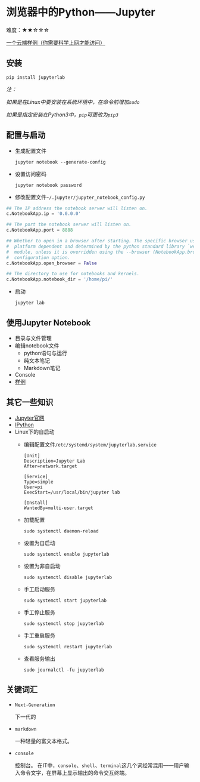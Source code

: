 # 浏览器中的Python——Jupyter

难度：★★☆☆☆

[一个云端样例（你需要科学上网才能访问）](https://colab.research.google.com/github/tensorflow/docs/blob/r2.0rc/site/en/tutorials/keras/basic_classification.ipynb)

## 安装

`pip install jupyterlab`

*注：*

*如果是在Linux中要安装在系统环境中，在命令前增加`sudo `*

*如果是指定安装在Python3中，`pip`可更改为`pip3`*

## 配置与启动

- 生成配置文件

  `jupyter notebook --generate-config`

- 设置访问密码

  `jupyter notebook password`

- 修改配置文件`~/.jupyter/jupyter_notebook_config.py`

```python
## The IP address the notebook server will listen on.
c.NotebookApp.ip = '0.0.0.0'

## The port the notebook server will listen on.
c.NotebookApp.port = 8888

## Whether to open in a browser after starting. The specific browser used is
#  platform dependent and determined by the python standard library `webbrowser`
#  module, unless it is overridden using the --browser (NotebookApp.browser)
#  configuration option.
c.NotebookApp.open_browser = False

## The directory to use for notebooks and kernels.
c.NotebookApp.notebook_dir = '/home/pi/'

```

- 启动

  `jupyter lab`

## 使用Jupyter Notebook
- 目录与文件管理
- 编辑notebook文件
    + python语句与运行
    + 纯文本笔记
    + Markdown笔记
- Console
- [样例](programs/jupyter样例.ipynb)

## 其它一些知识
- [Jupyter官网](https://jupyter.org/)
- [IPython](https://ipython.org/)
- Linux下的自启动
    + 编辑配置文件`/etc/systemd/system/jupyterlab.service`

        ```init
        [Unit]
        Description=Jupyter Lab
        After=network.target

        [Service]
        Type=simple
        User=pi
        ExecStart=/usr/local/bin/jupyter lab

        [Install]
        WantedBy=multi-user.target
        ```

    + 加载配置

      `sudo systemctl daemon-reload`

    + 设置为自启动

      `sudo systemctl enable jupyterlab`

    + 设置为非自启动

      `sudo systemctl disable jupyterlab`

    + 手工启动服务

      `sudo systemctl start jupyterlab`

    + 手工停止服务

      `sudo systemctl stop jupyterlab`

    + 手工重启服务

      `sudo systemctl restart jupyterlab`

    + 查看服务输出

      `sudo journalctl -fu jupyterlab`

## 关键词汇
- `Next-Generation`

  下一代的

- `markdown`

  一种轻量的富文本格式。

- `console`

  控制台。 在IT中，`console`、`shell`、`terminal`这几个词经常混用——用户输入命令文字，在屏幕上显示输出的命令交互终端。

